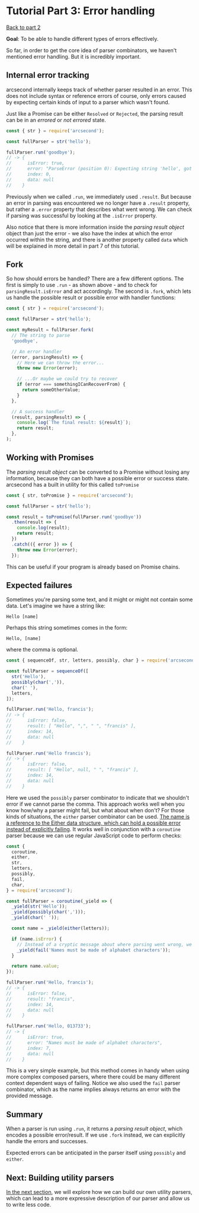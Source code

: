 # Tutorial Part 3: Error handling

[Back to part 2](./tutorial-part-2.md)

**Goal**: To be able to handle different types of errors effectively.

So far, in order to get the core idea of parser combinators, we haven't mentioned error handling. But it is incredibly important.

## Internal error tracking

arcsecond internally keeps track of whether parser resulted in an error. This does not include syntax or reference errors of course, only errors caused by expecting certain kinds of input to a parser which wasn't found.

Just like a Promise can be either `Resolved` or `Rejected`, the parsing result can be in an _errored_ or _not errored_ state.

```javascript
const { str } = require('arcsecond');

const fullParser = str('hello');

fullParser.run('goodbye');
// -> {
//      isError: true,
//      error: "ParseError (position 0): Expecting string 'hello', got 'goodb...'",
//      index: 0,
//      data: null
//    }
```

Previously when we called `.run`, we immediately used `.result`. But because an error in parsing was encountered we no longer have a `.result` property, but rather a `.error` property that describes what went wrong. We can check if parsing was successful by looking at the `.isError` property.

Also notice that there is more information inside the _parsing result object_ object than just the error - we also have the index at which the error occurred within the string, and there is another property called `data` which will be explained in more detail in part 7 of this tutorial.

## Fork

So how should errors be handled? There are a few different options. The first is simply to use `.run` - as shown above - and to check for `parsingResult.isError` and act accordingly. The second is `.fork`, which lets us handle the possible result or possible error with handler functions:

```javascript
const { str } = require('arcsecond');

const fullParser = str('hello');

const myResult = fullParser.fork(
  // The string to parse
  'goodbye',

  // An error handler
  (error, parsingResult) => {
    // Here we can throw the error...
    throw new Error(error);

    // ...Or maybe we could try to recover
    if (error === somethingICanRecoverFrom) {
      return someOtherValue;
    }
  },

  // A success handler
  (result, parsingResult) => {
    console.log(`The final result: ${result}`);
    return result;
  },
);
```

## Working with Promises

The _parsing result object_ can be converted to a Promise without losing any information, because they can both have a possible error or success state. arcsecond has a built in utility for this called `toPromise`

```javascript
const { str, toPromise } = require('arcsecond');

const fullParser = str('hello');

const result = toPromise(fullParser.run('goodbye'))
  .then(result => {
    console.log(result);
    return result;
  })
  .catch(({ error }) => {
    throw new Error(error);
  });
```

This can be useful if your program is already based on Promise chains.

## Expected failures

Sometimes you're parsing some text, and it might or might not contain some data. Let's imagine we have a string like:

`Hello [name]`

Perhaps this string sometimes comes in the form:

`Hello, [name]`

where the comma is optional.

```javascript
const { sequenceOf, str, letters, possibly, char } = require('arcsecond');

const fullParser = sequenceOf([
  str('Hello'),
  possibly(char(',')),
  char(' '),
  letters,
]);

fullParser.run('Hello, francis');
// -> {
//      isError: false,
//      result: [ "Hello", ",", " ", "francis" ],
//      index: 14,
//      data: null
//    }

fullParser.run('Hello francis');
// -> {
//      isError: false,
//      result: [ "Hello", null, " ", "francis" ],
//      index: 14,
//      data: null
//    }
```

Here we used the `possibly` parser combinator to indicate that we shouldn't error if we cannot parse the comma. This approach works well when you know how/why a parser might fail, but what about when don't? For those kinds of situations, the `either` parser combinator can be used. [The name is a reference to the Either data structure, which can hold a possible error instead of explicitly failing](http://hackage.haskell.org/package/base-4.12.0.0/docs/Data-Either.html). It works well in conjunction with a `coroutine` parser because we can use regular JavaScript code to perform checks:

```javascript
const {
  coroutine,
  either,
  str,
  letters,
  possibly,
  fail,
  char,
} = require('arcsecond');

const fullParser = coroutine(_yield => {
  _yield(str('Hello'));
  _yield(possibly(char(',')));
  _yield(char(' '));

  const name = _yield(either(letters));

  if (name.isError) {
    // Instead of a cryptic message about where parsing went wrong, we can instead make a better message
    _yield(fail('Names must be made of alphabet characters'));
  }

  return name.value;
});

fullParser.run('Hello, francis');
// -> {
//      isError: false,
//      result: "francis",
//      index: 14,
//      data: null
//    }

fullParser.run('Hello, 013733');
// -> {
//      isError: true,
//      error: "Names must be made of alphabet characters",
//      index: 7,
//      data: null
//    }
```

This is a very simple example, but this method comes in handy when using more complex composed parsers, where there could be many different context dependent ways of failing. Notice we also used the `fail` parser combinator, which as the name implies always returns an error with the provided message.

## Summary

When a parser is run using `.run`, it returns a _parsing result object_, which encodes a possible error/result. If we use `.fork` instead, we can explicitly handle the errors and successes.

Expected errors can be anticipated in the parser itself using `possibly` and `either`.

## Next: Building utility parsers

[In the next section](./tutorial-part-4.md), we will explore how we can build our own utility parsers, which can lead to a more expressive description of our parser and allow us to write less code.
